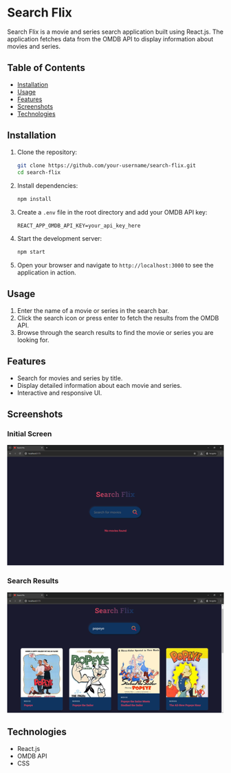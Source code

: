 # Search Flix

Search Flix is a movie and series search application built using React.js. The application fetches data from the OMDB API to display information about movies and series.

## Table of Contents

- [Installation](#installation)
- [Usage](#usage)
- [Features](#features)
- [Screenshots](#screenshots)
- [Technologies](#technologies)

## Installation

1. Clone the repository:
    ```bash
    git clone https://github.com/your-username/search-flix.git
    cd search-flix
    ```

2. Install dependencies:
    ```bash
    npm install
    ```

3. Create a `.env` file in the root directory and add your OMDB API key:
    ```plaintext
    REACT_APP_OMDB_API_KEY=your_api_key_here
    ```

4. Start the development server:
    ```bash
    npm start
    ```

5. Open your browser and navigate to `http://localhost:3000` to see the application in action.

## Usage

1. Enter the name of a movie or series in the search bar.
2. Click the search icon or press enter to fetch the results from the OMDB API.
3. Browse through the search results to find the movie or series you are looking for.

## Features

- Search for movies and series by title.
- Display detailed information about each movie and series.
- Interactive and responsive UI.

## Screenshots

### Initial Screen
![Search Results](./public/search-flix-01.png)

### Search Results
![Search Results](./public/search-flix-02.png)

## Technologies

- React.js
- OMDB API
- CSS


